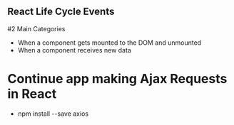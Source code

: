 ## React Life Cycle Events
#2 Main Categories
 - When a component gets mounted to the DOM and unmounted
 - When a component receives new data
 
 # Continue app making Ajax Requests in React
 - npm install --save axios